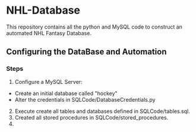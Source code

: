 # NHL-Database

This repository contains all the python and MySQL code to construct an automated NHL Fantasy Database.

## Configuring the DataBase and Automation

### Steps

1. Configure a MySQL Server:
  * Create an initial database called "hockey"
  * Alter the credentials in SQLCode/DatabaseCredentials.py
2. Execute create all tables and databases defined in SQLCode/tables.sql.
3. Created all stored procedures in SQLCode/stored_procedures.
4. 

